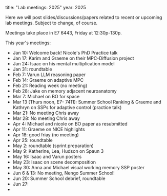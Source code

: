 title: "Lab meetings: 2025"
year: 2025

Here we will post slides/discussions/papers related to recent or upcoming lab meetings. Subject to change, of course.

Meetings take place in E7 6443, Friday at 12:30p-130p.

This year's meetings:

* Jan 10: Welcome back! Nicole's PhD Practice talk
* Jan 17: Karim and Graeme on their MPC-Diffusion project
* Jan 24: Isaac on his mental multiplication model
* Jan 31: roundtable
* Feb 7: Varun LLM reasoning paper
* Feb 14: Graeme on adaptive MPC
* Feb 21: Reading week (no meeting)
* Feb 28: Jake on memory adjacent neuroanatomy 
* Mar 7: Michael on BO for space
* Mar 13 (Thurs noon, E7- 7411): Summer School Ranking & Graeme and Kathryn on SSPs for adaptive control (practice talk)
* Mar 21: No meeting Chris away
* Mar 28: No meeting Chris away
* Apr 4: Michael and nicole on BO paper as resubmitted
* Apr 11: Graeme on NICE highlights
* Apr 18: good friay (no meeting)
* Apr 25: roundtable
* May 2: roundtable (sprint preparation)
* May 9: Katherine, Lea, Hudson on Spaun 3
* May 16: Isaac and Varun posters
* May 23: Isaac on scene decomposition
* May 30: Anna and Michael visual working memory SSP poster
* Jun 6 & 13: No meeting, Nengo Summer School!
* Jun 20: Summer School debrief, roundtable
* Jun 27:
* 
